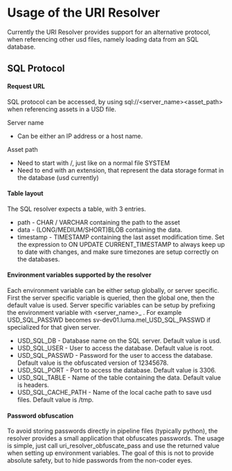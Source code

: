 # Usage of the URI Resolver

Currently the URI Resolver provides support for an alternative protocol, when referencing other usd files, namely loading data from an SQL database.

## SQL Protocol

#### Request URL

SQL protocol can be accessed, by using sql://<server_name><asset_path> when referencing assets in a USD file.

Server name
- Can be either an IP address or a host name.

Asset path
- Need to start with /, just like on a normal file SYSTEM
- Need to end with an extension, that represent the data storage format in the database (usd currently)

#### Table layout

The SQL resolver expects a table, with 3 entries.
- path - CHAR / VARCHAR containing the path to the asset
- data - (LONG/MEDIUM/SHORT)BLOB containing the data.
- timestamp - TIMESTAMP containing the last asset modification time. Set the expression to ON UPDATE CURRENT_TIMESTAMP to always keep up to date with changes, and make sure timezones are setup correctly on the databases.

#### Environment variables supported by the resolver

Each environment variable can be either setup globally, or server specific. First the server specific variable is queried, then the global one, then the default value is used. Server specific variables can be setup by prefixing the environment variable with <server_name>_ . For example USD_SQL_PASSWD becomes sv-dev01.luma.mel_USD_SQL_PASSWD if specialized for that given server.

- USD_SQL_DB - Database name on the SQL server. Default value is usd.
- USD_SQL_USER - User to access the database. Default value is root.
- USD_SQL_PASSWD - Password for the user to access the database. Default value is the obfuscated version of 12345678.
- USD_SQL_PORT - Port to access the database. Default value is 3306.
- USD_SQL_TABLE - Name of the table containing the data. Default value is headers.
- USD_SQL_CACHE_PATH - Name of the local cache path to save usd files. Default value is /tmp.

#### Password obfuscation

To avoid storing passwords directly in pipeline files (typically python), the resolver provides a small application that obfuscates passwords. The usage is simple, just call uri_resolver_obfuscate_pass <password> and use the returned value when setting up environment variables. The goal of this is not to provide absolute safety, but to hide passwords from the non-coder eyes.
